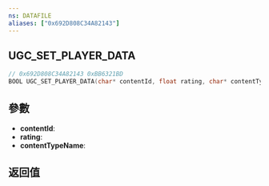```yaml
---
ns: DATAFILE
aliases: ["0x692D808C34A82143"]
---
```

## UGC_SET_PLAYER_DATA

```c
// 0x692D808C34A82143 0xBB6321BD
BOOL UGC_SET_PLAYER_DATA(char* contentId, float rating, char* contentTypeName);
```


## 參數
* **contentId**: 
* **rating**: 
* **contentTypeName**: 

## 返回值
